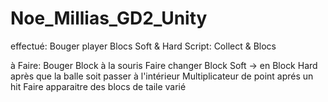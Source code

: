 # Noe_Millias_GD2_Unity
effectué:
Bouger player 
Blocs Soft & Hard
Script: Collect & Blocs 

à Faire:
Bouger Block à la souris 
Faire changer Block Soft -> en Block Hard après que la balle soit passer à l'intérieur 
Multiplicateur de point aprés un hit 
Faire apparaitre des blocs de taile varié
